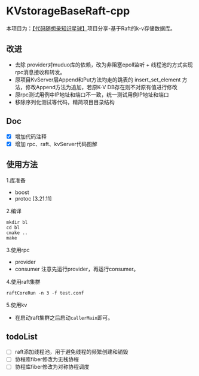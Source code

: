 # KVstorageBaseRaft-cpp

本项目为：[【代码随想录知识星球】](https://www.programmercarl.com/other/project_fenbushi.html)项目分享-基于Raft的k-v存储数据库。 

## 改进
* 去除 provider对muduo库的依赖，改为非阻塞epoll监听 + 线程池的方式实现rpc消息接收和转发。
* 原项目KvServer层Append和Put方法均走的跳表的 insert_set_element 方法，修改Append方法为追加，若原K-V DB存在则不对原有值进行修改
* 原rpc测试用例中IP地址和端口不一致，统一测试用例IP地址和端口
* 移除序列化测试等代码，精简项目目录结构

## Doc
- [x] 增加代码注释
- [x] 增加 rpc、raft、kvServer代码图解

## 使用方法
1.库准备
- boost
- protoc [3.21.11]

2.编译
```
mkdir bl
cd bl
cmake ..
make
```

3.使用rpc
- provider
- consumer
注意先运行provider，再运行consumer。

4.使用raft集群
```
raftCoreRun -n 3 -f test.conf
```

5.使用kv
* 在启动raft集群之后启动`callerMain`即可。

## todoList
- [ ] raft添加线程池，用于避免线程的频繁创建和销毁
- [ ] 协程库fiber修改为无栈协程
- [ ] 协程库fiber修改为对称协程调度
